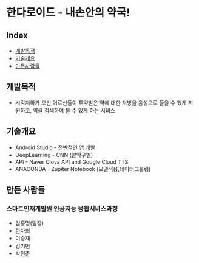 # 한다로이드 - 내손안의 약국!
## Index
  - [개발목적](#getting-started)
  - [기술개요](#contributing)
  - [만든사람들](#authors)

## 개발목적
- 시각저하가 오신 어르신들이 투약받은 약에 대한 처방을 음성으로 들을 수 있게 지원하고, 약을 검색하여 볼 수 있게 하는 서비스
## 기술개요
- Android Studio - 전반적인 앱 개발
- DeepLearning - CNN (알약구별)
- API - Naver Clova API and Google Cloud TTS
- ANACONDA - Zupiter Notebook (모델적용,데이터크롤링)

## 만든 사람들
  ### 스마트인재개발원 인공지능 융합서비스과정
  - 김홍명(팀장)
  - 한다희
  - 이승재
  - 김기현
  - 박현준
